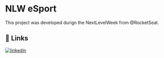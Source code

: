 # NLW eSport

This project was developed durign the NextLevelWeek from @RocketSeat.

## 🔗 Links

[![linkedin](https://img.shields.io/badge/linkedin-0A66C2?style=for-the-badge&logo=linkedin&logoColor=white)](https://www.linkedin.com/in/raphael-gilioli-heineck)
